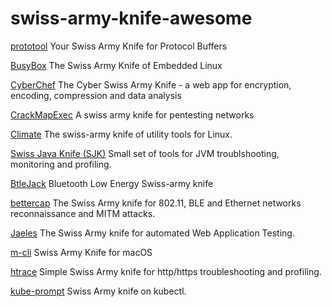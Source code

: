 # swiss-army-knife-awesome

[prototool](https://github.com/uber/prototool)
Your Swiss Army Knife for Protocol Buffers

[BusyBox](https://busybox.net/about.html)
The Swiss Army Knife of Embedded Linux

[CyberChef](https://github.com/gchq/CyberChef)
The Cyber Swiss Army Knife - a web app for encryption, encoding, compression and data analysis

[CrackMapExec](https://github.com/byt3bl33d3r/CrackMapExec)
A swiss army knife for pentesting networks

[Climate](https://github.com/adtac/climate)
The swiss-army knife of utility tools for Linux.

[Swiss Java Knife (SJK)](https://github.com/aragozin/jvm-tools)
Small set of tools for JVM troublshooting, monitoring and profiling.

[BtleJack](https://github.com/virtualabs/btlejack)
Bluetooth Low Energy Swiss-army knife

[bettercap](https://github.com/bettercap/bettercap)
The Swiss Army knife for 802.11, BLE and Ethernet networks reconnaissance and MITM attacks.

[Jaeles](https://github.com/jaeles-project/jaeles)
The Swiss Army knife for automated Web Application Testing.

[m-cli](https://github.com/rgcr/m-cli)
Swiss Army Knife for macOS

[htrace](https://github.com/trimstray/htrace.sh)
Simple Swiss Army knife for http/https troubleshooting and profiling.

[kube-prompt](https://github.com/c-bata/kube-prompt)
Swiss Army knife on kubectl.
